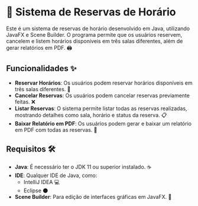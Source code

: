 # 📅 Sistema de Reservas de Horário

Este é um sistema de reservas de horário desenvolvido em Java, utilizando JavaFX e Scene Builder. O programa permite que os usuários reservem, cancelem e listem horários disponíveis em três salas diferentes, além de gerar relatórios em PDF. 🖨️

## Funcionalidades ✨

- **Reservar Horários**: Os usuários podem reservar horários disponíveis em três salas diferentes. 🏢
- **Cancelar Reservas**: Os usuários podem cancelar reservas previamente feitas. ❌
- **Listar Reservas**: O sistema permite listar todas as reservas realizadas, mostrando detalhes como sala, horário e status da reserva. 📋
- **Baixar Relatório em PDF**: Os usuários podem gerar e baixar um relatório em PDF com todas as reservas. 📄

## Requisitos 🛠️

- **Java**: É necessário ter o JDK 11 ou superior instalado. ☕
- **IDE**: Qualquer IDE de Java, como:
  - IntelliJ IDEA 💻
  - Eclipse 🌑
- **Scene Builder**: Para edição de interfaces gráficas em JavaFX. 🎨
